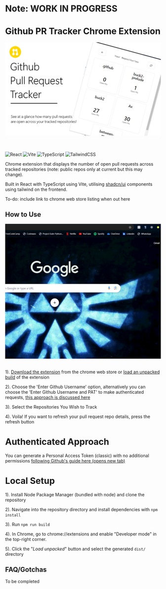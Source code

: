 # Note: WORK IN PROGRESS

# Github PR Tracker Chrome Extension

![screenshot showing chrome extension tracking a number of repos](public/github_social_preview.png)

<br><br>
![React](https://img.shields.io/badge/react-%2320232a.svg?style=for-the-badge&logo=react&logoColor=%2361DAFB)
![Vite](https://img.shields.io/badge/vite-%23646CFF.svg?style=for-the-badge&logo=vite&logoColor=white)
![TypeScript](https://img.shields.io/badge/typescript-%23007ACC.svg?style=for-the-badge&logo=typescript&logoColor=white)
![TailwindCSS](https://img.shields.io/badge/tailwindcss-%2338B2AC.svg?style=for-the-badge&logo=tailwind-css&logoColor=white)

Chrome extension that displays the number of open pull requests across tracked repositories (note: public repos only at current but this may change).

Built in React with TypeScript using Vite, utilising [shadcn/ui](https://ui.shadcn.com) components using tailwind on the frontend.

To-do: include link to chrome web store listing when out here

## How to Use

<div align="center">
	<img src="image/demo.gif" width="550" />
</div>
<br>

1). [Download the extension]('') from the chrome web store or [load an unpacked build](#local-setup) of the extension

2). Choose the 'Enter Github Username' option, alternatively you can choose the 'Enter Github Username and PAT' to make authenticated requests, [this approach is discussed here]('')

3). Select the Repositories You Wish to Track

4). Voila! If you want to refresh your pull request repo details, press the refresh button

# Authenticated Approach

You can generate a Personal Access Token (classic) with no additional permissions <a target="_blank" href="https://docs.github.com/en/authentication/keeping-your-account-and-data-secure/managing-your-personal-access-tokens#creating-a-personal-access-token-classic">following Github's guide here (opens new tab)</a>

# Local Setup

1). Install Node Package Manager (bundled with node) and clone the repository

2). Navigate into the repository directory and install dependencies with `npm install`

3). Run `npm run build`

4). In Chrome, go to chrome://extensions and enable "Developer mode" in the top-right corner.

5). Click the "<em>Load unpacked</em>" button and select the generated `dist/` directory

## FAQ/Gotchas

To be completed
